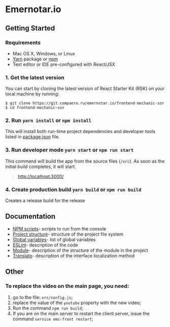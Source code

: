 # Emernotar.io

## Getting Started

### Requirements

  * Mac OS X, Windows, or Linux
  * [Yarn](https://yarnpkg.com/) package or [npm](https://www.npmjs.com)
  * Text editor or IDE pre-configured with React/JSX
  
### 1. Get the latest version

You can start by cloning the latest version of React Starter Kit (RSK) on your
local machine by running:

```shell
$ git clone https://git.compaero.ru/emernotar.io/frontend-mechanic-ssr
$ cd frontend-mechanic-ssr
```
### 2. Run `yarn install` or `npm install`

This will install both run-time project dependencies and developer tools listed
in [package.json](./package.json) file.

### 3. Run developer mode `yarn start` or `npm run start`

This command will build the app from the source files (`/src`). 
As soon as the initial build completes, it will start.

> [http://localhost:3000/](http://localhost:3000/) 

### 4. Create production build `yarn build` or `npm run build`

Creates a release build for the release

## Documentation

* [NPM scripts](./docs/npm_scripts.md)- scripts to run from the console
* [Project structure](./docs/structure.md)- structure of the project file system
* [Global variables](./docs/global_variables.md)- list of global variables
* [ESLint](./docs/eslint_guide.md)- description of the code
* [Module](./docs/module.md)- description of the structure of the module in the project
* [Translate](./docs/module.md#translatexml)- description of the interface localization method


## Other

### To replace the video on the main page, you need:

1. go to the file: `src/config.js`;
2. replace the value of the `youtube` property with the new video;
3. Run the command `npm run build`;
4. If you are on the main server to restart the client server, issue the command `service emc-front restart`;